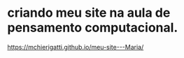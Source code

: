 # criando meu site na aula de pensamento computacional.
https://mchierigatti.github.io/meu-site---Maria/

